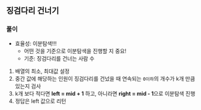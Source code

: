 ## 징검다리 건너기

### 풀이
- 효율성: 이분탐색!!!
    - 어떤 것을 기준으로 이분탐색을 진행할 지 중요!
    - 기준: 징검다리를 건너는 사람 수

1. 배열의 최소, 최대값 설정
2. 중간 값에 해당하는 인원이 징검다리를 건넜을 때 연속되는 `0이하`의 개수가 k개 만큼 있는지 검사
3. k개 보다 적다면 **left = mid + 1** 하고, 아니라면 **right = mid - 1**으로 이분탐색 진행
4. 정답은 left 값으로 리턴
